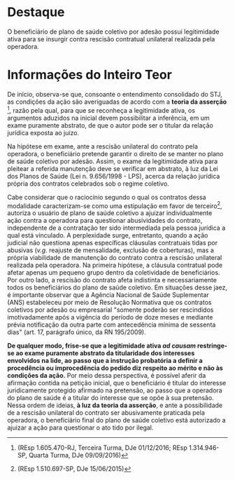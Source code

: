 # Destaque
O beneficiário de plano de saúde coletivo por adesão possui legitimidade ativa para se insurgir contra rescisão contratual unilateral realizada pela operadora.

# Informações do Inteiro Teor
De início, observa-se que, consoante o entendimento consolidado do STJ, as condições da ação são averiguadas de acordo com a **teoria da asserção** [^1], razão pela qual, para que se reconheça a legitimidade ativa, os argumentos aduzidos na inicial devem possibilitar a inferência, em um exame puramente abstrato, de que o autor pode ser o titular da relação jurídica exposta ao juízo. 

Na hipótese em exame, ante a rescisão unilateral do contrato pela operadora, o beneficiário pretende garantir o direito de se manter no plano de saúde coletivo por adesão. Assim, o exame da legitimidade ativa para pleitear a referida manutenção deve se verificar em abstrato, à luz da Lei dos Planos de Saúde (Lei n. 9.656/1998 - LPS), acerca da relação jurídica própria dos contratos celebrados sob o regime coletivo. 

Cabe considerar que o raciocínio segundo o qual os contratos dessa modalidade caracterizam-se como uma estipulação em favor de terceiro[^2], autoriza o usuário de plano de saúde coletivo a ajuizar individualmente ação contra a operadora para questionar abusividades do contrato, independente de a contratação ter sido intermediada pela pessoa jurídica a qual está vinculado. A perplexidade surge, entretanto, quando a ação judicial não questiona apenas específicas cláusulas contratuais tidas por abusivas (_v.g._ reajuste de mensalidade, exclusão de coberturas), mas a própria viabilidade de manutenção do contrato contra a rescisão unilateral realizada pela operadora. Na primeira hipótese, a cláusula contratual pode afetar apenas um pequeno grupo dentro da coletividade de beneficiários. Por outro lado, a rescisão do contrato afeta indistinta e necessariamente todos os beneficiários do plano de saúde coletivo. Em situações desse jaez, é importante observar que a Agência Nacional de Saúde Suplementar (ANS) estabeleceu por meio de Resolução Normativa que os contratos coletivos por adesão ou empresarial "somente poderão ser rescindidos imotivadamente após a vigência do período de doze meses e mediante prévia notificação da outra parte com antecedência mínima de sessenta dias" (art. 17, parágrafo único, da RN 195/2009). 

**De qualquer modo, frise-se que a legitimidade ativa _ad causam_ restringe-se ao exame puramente abstrato da titularidade dos interesses envolvidos na lide, ao passo que a instrução probatória a definir a procedência ou improcedência do pedido diz respeito ao mérito e não às condições da ação.** Por meio dessa perspectiva, é possível aferir da afirmação contida na petição inicial, que o beneficiário é titular do interesse juridicamente protegido afirmado na pretensão, ao passo que a operadora do plano de saúde é a titular do interesse que se opõe à sua pretensão. Nessa ordem de ideias, **à luz da teoria da asserção**, e ante a possibilidade de a rescisão unilateral do contrato ser abusivamente praticada pela operadora, o beneficiário final do plano de saúde coletivo está autorizado a ajuizar a ação para questionar o ato tido por ilegal.

[^1]:(REsp 1.605.470-RJ, Terceira Turma, DJe 01/12/2016; REsp 1.314.946-SP, Quarta Turma, DJe 09/09/2016)
[^2]:(REsp 1.510.697-SP, DJe 15/06/2015)